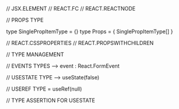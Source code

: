 // JSX.ELEMENT
// REACT.FC
// REACT.REACTNODE

<!--^ ________________________________________________________________________________________________________________________________________________________________ -->

// PROPS TYPE

type SinglePropItemType = {}
type Props = { SinglePropItemType[] }

<!--^ ________________________________________________________________________________________________________________________________________________________________ -->

// REACT.CSSPROPERTIES
// REACT.PROPSWITHCHILDREN

<!--^ ________________________________________________________________________________________________________________________________________________________________ -->

// TYPE MANAGEMENT

<!--^ ________________________________________________________________________________________________________________________________________________________________ -->

// EVENTS TYPES --> event : React.FormEvent<HTMLButtonElement>

<!--^ ________________________________________________________________________________________________________________________________________________________________ -->

// USESTATE TYPE --> useState<boolean>(false)

<!--^ ________________________________________________________________________________________________________________________________________________________________ -->

// USEREF TYPE = useRef<HTMLInputElement>(null)

<!--^ ________________________________________________________________________________________________________________________________________________________________ -->

// TYPE ASSERTION FOR USESTATE

<!--^ ________________________________________________________________________________________________________________________________________________________________ -->
